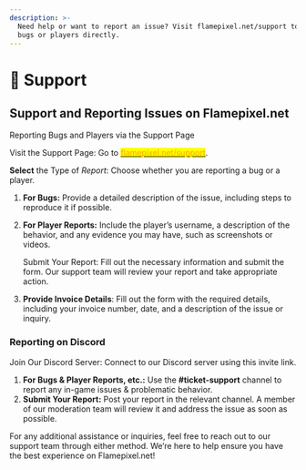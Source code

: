```yaml
---
description: >-
  Need help or want to report an issue? Visit flamepixel.net/support to report
  bugs or players directly.
---
```


# 🚧 Support

## Support and Reporting Issues on Flamepixel.net

Reporting Bugs and Players via the Support Page

Visit the Support Page: Go to [<mark style="color:orange;">flamepixel.net/support</mark>](https://flamepixel.net/support).

**Select** the Type of _Report_: Choose whether you are reporting a bug or a player.&#x20;

1. **For Bugs:** Provide a detailed description of the issue, including steps to reproduce it if possible.&#x20;
2.  **For Player Reports:** Include the player’s username, a description of the behavior, and any evidence you may have, such as screenshots or videos.

    Submit Your Report: Fill out the necessary information and submit the form. Our support team will review your report and take appropriate action.
3. **Provide Invoice Details**: Fill out the form with the required details, including your invoice number, date, and a description of the issue or inquiry.

### Reporting on Discord

Join Our Discord Server: Connect to our Discord server using this invite link.

1. **For Bugs & Player Reports, etc.:** Use the **#ticket-support** channel to report any in-game issues & problematic behavior.
2. **Submit Your Report:** Post your report in the relevant channel. A member of our moderation team will review it and address the issue as soon as possible.

For any additional assistance or inquiries, feel free to reach out to our support team through either method. We’re here to help ensure you have the best experience on Flamepixel.net!
